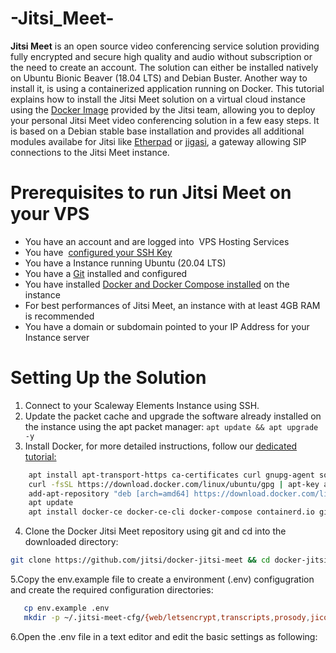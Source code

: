 # -Jitsi_Meet-
**Jitsi Meet** is an open source video conferencing service solution providing fully encrypted and secure high quality and audio without subscription or the need to create an account. The solution can either be installed natively on Ubuntu Bionic Beaver (18.04 LTS) and Debian Buster. Another way to install it, is using a containerized application running on Docker.
This tutorial explains how to install the Jitsi Meet solution on a virtual cloud instance using the [Docker Image](https://github.com/jitsi/docker-jitsi-meet)  provided by the Jitsi team, allowing you to deploy your personal Jitsi Meet video conferencing solution in a few easy steps. It is based on a Debian stable base installation and provides all additional modules availabe for Jitsi like [Etherpad](https://etherpad.org/) or [jigasi](https://github.com/jitsi/jigasi), a gateway allowing SIP connections to the Jitsi Meet instance.

# Prerequisites to run Jitsi Meet on your VPS
   * You have an account and are logged into  VPS Hosting Services
   * You have  [configured your SSH Key](https://www.cyberciti.biz/faq/how-to-set-up-ssh-keys-on-linux-unix/)
   * You have a  Instance running Ubuntu  (20.04 LTS)
   * You have a [Git](https://git-scm.com/) installed and configured
   * You have installed [Docker and Docker Compose installed](https://docs.docker.com/engine/install/) on the instance
   * For best performances of Jitsi Meet, an instance with at least 4GB RAM is recommended
   * You have a domain or subdomain pointed to your IP Address for your Instance server
# Setting Up the Solution
  1. Connect to your Scaleway Elements Instance using SSH.
  2. Update the packet cache and upgrade the software already installed on the instance using the apt packet manager:
  ``` apt update && apt upgrade -y ```
  3. Install Docker, for more detailed instructions, follow our [dedicated tutorial:](https://docs.docker.com/engine/install/ubuntu/)
  ```sh
      apt install apt-transport-https ca-certificates curl gnupg-agent software-properties-common
      curl -fsSL https://download.docker.com/linux/ubuntu/gpg | apt-key add -
      add-apt-repository "deb [arch=amd64] https://download.docker.com/linux/ubuntu $(lsb_release -cs) stable"
      apt update
      apt install docker-ce docker-ce-cli docker-compose containerd.io git
   ```
  4.  Clone the Docker Jitsi Meet repository using git and cd into the downloaded directory:
  ```sh
  git clone https://github.com/jitsi/docker-jitsi-meet && cd docker-jitsi-meet
  ```
 5.Copy the env.example file to create a environment (.env) configugration and create the required configuration directories:
 
  ```sh
     cp env.example .env
     mkdir -p ~/.jitsi-meet-cfg/{web/letsencrypt,transcripts,prosody,jicofo,jvb}
  ```
6.Open the .env file in a text editor and edit the basic settings as following:
